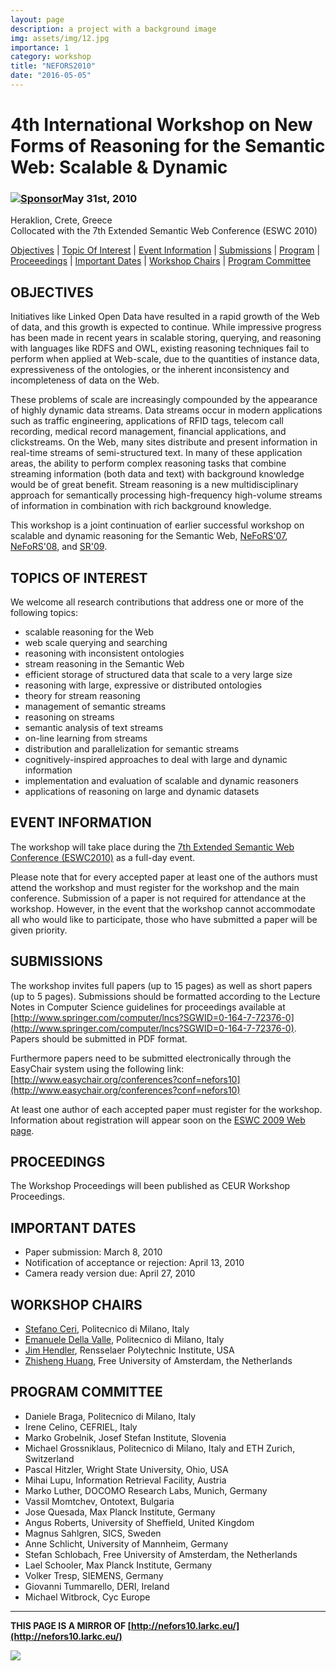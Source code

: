 ```yaml
---
layout: page
description: a project with a background image
img: assets/img/12.jpg
importance: 1
category: workshop
title: "NEFORS2010"
date: "2016-05-05"
---
```


# 4th International Workshop on New Forms of Reasoning for the Semantic Web: Scalable & Dynamic

### [![Sponsor](images/larkc-banner-small.jpg "This workshop is sponsored by the EU project LarKC")](http://www.larkc.eu/)May 31st, 2010  
Heraklion, Crete, Greece  
Collocated with the 7th Extended Semantic Web Conference (ESWC 2010)

[Objectives](#objectives) | [Topic Of Interest](#topics) | [Event Information](#info) | [Submissions](#SUBMISSIONS) | [Program](#program) |  
[Proceeedings](#PROCEEDINGS) | [Important Dates](#IMPORTANT%20DATES) | [Workshop Chairs](#WORKSHOP%20CHAIRS) | [Program Committee](#PC)

## OBJECTIVES

Initiatives like Linked Open Data have resulted in a rapid growth of the Web of data, and this growth is expected to continue. While impressive progress has been made in recent years in scalable storing, querying, and reasoning with languages like RDFS and OWL, existing reasoning techniques fail to perform when applied at Web-scale, due to the quantities of instance data, expressiveness of the ontologies, or the inherent inconsistency and incompleteness of data on the Web.

These problems of scale are increasingly compounded by the appearance of highly dynamic data streams. Data streams occur in modern applications such as traffic engineering, applications of RFID tags, telecom call recording, medical record management, financial applications, and clickstreams. On the Web, many sites distribute and present information in real-time streams of semi-structured text. In many of these application areas, the ability to perform complex reasoning tasks that combine streaming information (both data and text) with background knowledge would be of great benefit. Stream reasoning is a new multidisciplinary approach for semantically processing high-frequency high-volume streams of information in combination with rich background knowledge.

This workshop is a joint continuation of earlier successful workshop on scalable and dynamic reasoning for the Semantic Web, [NeFoRS'07](http://nefors07.larkc.eu/), [NeFoRS'08](http://nefors08.larkc.eu/), and [SR'09](events/SR2009).

## TOPICS OF INTEREST

We welcome all research contributions that address one or more of the following topics:

- scalable reasoning for the Web
- web scale querying and searching
- reasoning with inconsistent ontologies
- stream reasoning in the Semantic Web
- efficient storage of structured data that scale to a very large size
- reasoning with large, expressive or distributed ontologies
- theory for stream reasoning
- management of semantic streams
- reasoning on streams
- semantic analysis of text streams
- on-line learning from streams
- distribution and parallelization for semantic streams
- cognitively-inspired approaches to deal with large and dynamic information
- implementation and evaluation of scalable and dynamic reasoners
- applications of reasoning on large and dynamic datasets

## EVENT INFORMATION

The workshop will take place during the [7th Extended Semantic Web Conference (ESWC2010)](http://www.eswc2010.org/) as a full-day event.

Please note that for every accepted paper at least one of the authors must attend the workshop and must register for the workshop and the main conference. Submission of a paper is not required for attendance at the workshop. However, in the event that the workshop cannot accommodate all who would like to participate, those who have submitted a paper will be given priority.

## SUBMISSIONS

The workshop invites full papers (up to 15 pages) as well as short papers (up to 5 pages). Submissions should be formatted according to the Lecture Notes in Computer Science guidelines for proceedings available at [http://www.springer.com/computer/lncs?SGWID=0-164-7-72376-0](http://www.springer.com/computer/lncs?SGWID=0-164-7-72376-0). Papers should be submitted in PDF format.

Furthermore papers need to be submitted electronically through the EasyChair system using the following link: [http://www.easychair.org/conferences?conf=nefors10](http://www.easychair.org/conferences?conf=nefors10)

At least one author of each accepted paper must register for the workshop. Information about registration will appear soon on the [ESWC 2009 Web page](http://www.eswc2009.org/).

## PROCEEDINGS

The Workshop Proceedings will been published as CEUR Workshop Proceedings.

## IMPORTANT DATES

- Paper submission: March 8, 2010
- Notification of acceptance or rejection: April 13, 2010
- Camera ready version due: April 27, 2010

## WORKSHOP CHAIRS

- [Stefano Ceri](http://home.dei.polimi.it/ceri/), Politecnico di Milano, Italy
- [Emanuele Della Valle](http://emanueledellavalle.org/), Politecnico di Milano, Italy
- [Jim Hendler](http://www.cs.rpi.edu/%7Ehendler), Rensselaer Polytechnic Institute, USA
- [Zhisheng Huang](http://www.cs.vu.nl/%7Ehuang), Free University of Amsterdam, the Netherlands

## PROGRAM COMMITTEE

- Daniele Braga, Politecnico di Milano, Italy
- Irene Celino, CEFRIEL, Italy
- Marko Grobelnik, Josef Stefan Institute, Slovenia
- Michael Grossniklaus, Politecnico di Milano, Italy and ETH Zurich, Switzerland
- Pascal Hitzler, Wright State University, Ohio, USA
- Mihai Lupu, Information Retrieval Facility, Austria
- Marko Luther, DOCOMO Research Labs, Munich, Germany
- Vassil Momtchev, Ontotext, Bulgaria
- Jose Quesada, Max Planck Institute, Germany
- Angus Roberts, University of Sheffield, United Kingdom
- Magnus Sahlgren, SICS, Sweden
- Anne Schlicht, University of Mannheim, Germany
- Stefan Schlobach, Free University of Amsterdam, the Netherlands
- Lael Schooler, Max Planck Institute, Germany
- Volker Tresp, SIEMENS, Germany
- Giovanni Tummarello, DERI, Ireland
- Michael Witbrock, Cyc Europe

* * *

**THIS PAGE IS A MIRROR OF [http://nefors10.larkc.eu/](http://nefors10.larkc.eu/)**

![](images/blank.gif)

